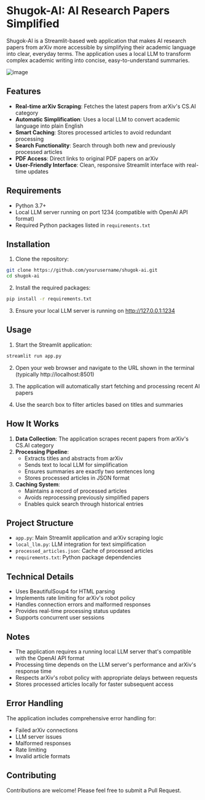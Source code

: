 # Shugok-AI: AI Research Papers Simplified

Shugok-AI is a Streamlit-based web application that makes AI research papers from arXiv more accessible by simplifying their academic language into clear, everyday terms. The application uses a local LLM to transform complex academic writing into concise, easy-to-understand summaries.

![image](https://github.com/user-attachments/assets/f321a8e0-6c04-41f9-8271-94ca24a2bd0d)


## Features

- **Real-time arXiv Scraping**: Fetches the latest papers from arXiv's CS.AI category
- **Automatic Simplification**: Uses a local LLM to convert academic language into plain English
- **Smart Caching**: Stores processed articles to avoid redundant processing
- **Search Functionality**: Search through both new and previously processed articles
- **PDF Access**: Direct links to original PDF papers on arXiv
- **User-Friendly Interface**: Clean, responsive Streamlit interface with real-time updates

## Requirements

- Python 3.7+
- Local LLM server running on port 1234 (compatible with OpenAI API format)
- Required Python packages listed in `requirements.txt`

## Installation

1. Clone the repository:
```bash
git clone https://github.com/yourusername/shugok-ai.git
cd shugok-ai
```

2. Install the required packages:
```bash
pip install -r requirements.txt
```

3. Ensure your local LLM server is running on http://127.0.0.1:1234

## Usage

1. Start the Streamlit application:
```bash
streamlit run app.py
```

2. Open your web browser and navigate to the URL shown in the terminal (typically http://localhost:8501)

3. The application will automatically start fetching and processing recent AI papers

4. Use the search box to filter articles based on titles and summaries

## How It Works

1. **Data Collection**: The application scrapes recent papers from arXiv's CS.AI category
2. **Processing Pipeline**:
   - Extracts titles and abstracts from arXiv
   - Sends text to local LLM for simplification
   - Ensures summaries are exactly two sentences long
   - Stores processed articles in JSON format
3. **Caching System**: 
   - Maintains a record of processed articles
   - Avoids reprocessing previously simplified papers
   - Enables quick search through historical entries

## Project Structure

- `app.py`: Main Streamlit application and arXiv scraping logic
- `local_llm.py`: LLM integration for text simplification
- `processed_articles.json`: Cache of processed articles
- `requirements.txt`: Python package dependencies

## Technical Details

- Uses BeautifulSoup4 for HTML parsing
- Implements rate limiting for arXiv's robot policy
- Handles connection errors and malformed responses
- Provides real-time processing status updates
- Supports concurrent user sessions

## Notes

- The application requires a running local LLM server that's compatible with the OpenAI API format
- Processing time depends on the LLM server's performance and arXiv's response time
- Respects arXiv's robot policy with appropriate delays between requests
- Stores processed articles locally for faster subsequent access

## Error Handling

The application includes comprehensive error handling for:
- Failed arXiv connections
- LLM server issues
- Malformed responses
- Rate limiting
- Invalid article formats

## Contributing

Contributions are welcome! Please feel free to submit a Pull Request.
